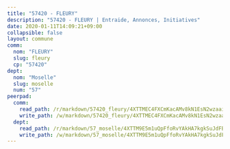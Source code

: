 ```yaml
---
title: "57420 - FLEURY"
description: "57420 - FLEURY | Entraide, Annonces, Initiatives"
date: 2020-01-11T14:09:21+09:00
collapsible: false
layout: commune
comm:
  nom: "FLEURY"
  slug: fleury
  cp: "57420"
dept:
  nom: "Moselle"
  slug: moselle
  num: "57"
peerpad:
  comm:
    read_path: /r/markdown/57420_fleury/4XTTMEC4FXCmKacAMv8kN1EsN2wzaaiq7GCGywNxcgRBj6KxB
    write_path: /w/markdown/57420_fleury/4XTTMEC4FXCmKacAMv8kN1EsN2wzaaiq7GCGywNxcgRBj6KxB-K3TgV8LTSHTntcnyJmb8EBSm7UMAE1sYUXvPYqEZ1Wgu46Bet3P8nLS3oUXZUMRgmLeU8M6kULfmwm6rb1bTkbviyGYTTP5cMXyG1t8qgaxQqCBb7WaZsSLbmQrZyxioamVDJPtb
  dept:
    read_path: /r/markdown/57_moselle/4XTTM9E5m1uQpFfoRvYAkHA7kgkSuJdFBSCmoLnZ6YvxmqAKj
    write_path: /w/markdown/57_moselle/4XTTM9E5m1uQpFfoRvYAkHA7kgkSuJdFBSCmoLnZ6YvxmqAKj-K3TgTxpsRhjGfb3pJqDaX4rYTLkyLoK3BLA4awBfhTSCoyNhResrhhmfsEF8aKnccedt5XoBzWeRYfKxQxNKv71ETcpGharLRE7rdgTKY3uSaW3Du2dz8v23YEY268mfYmweTFnR
---
```


